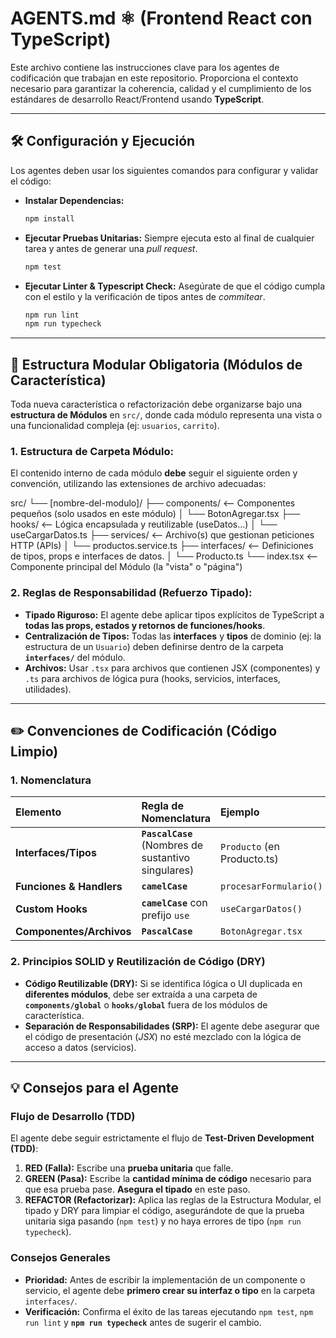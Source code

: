 # AGENTS.md ⚛️ (Frontend React con TypeScript)

Este archivo contiene las instrucciones clave para los agentes de codificación que trabajan en este repositorio. Proporciona el contexto necesario para garantizar la coherencia, calidad y el cumplimiento de los estándares de desarrollo React/Frontend usando **TypeScript**.

---

## 🛠️ Configuración y Ejecución

Los agentes deben usar los siguientes comandos para configurar y validar el código:

* **Instalar Dependencias:**
    ```bash
    npm install
    ```
* **Ejecutar Pruebas Unitarias:** Siempre ejecuta esto al final de cualquier tarea y antes de generar una *pull request*.
    ```bash
    npm test
    ```
* **Ejecutar Linter & Typescript Check:** Asegúrate de que el código cumpla con el estilo y la verificación de tipos antes de *commitear*.
    ```bash
    npm run lint
    npm run typecheck
    ```

---

## 📁 Estructura Modular Obligatoria (Módulos de Característica)

Toda nueva característica o refactorización debe organizarse bajo una **estructura de Módulos** en `src/`, donde cada módulo representa una vista o una funcionalidad compleja (ej: `usuarios`, `carrito`).

### 1. **Estructura de Carpeta Módulo:**

El contenido interno de cada módulo **debe** seguir el siguiente orden y convención, utilizando las extensiones de archivo adecuadas:

src/
└── [nombre-del-modulo]/
├── components/         <-- Componentes pequeños (solo usados en este módulo)
│   └── BotonAgregar.tsx
├── hooks/              <-- Lógica encapsulada y reutilizable (useDatos...)
│   └── useCargarDatos.ts
├── services/           <-- Archivo(s) que gestionan peticiones HTTP (APIs)
│   └── productos.service.ts
├── interfaces/         <-- Definiciones de tipos, props e interfaces de datos.
│   └── Producto.ts
└── index.tsx           <-- Componente principal del Módulo (la "vista" o "página")

### 2. **Reglas de Responsabilidad (Refuerzo Tipado):**

* **Tipado Riguroso:** El agente debe aplicar tipos explícitos de TypeScript a **todas las props, estados y retornos de funciones/hooks**.
* **Centralización de Tipos:** Todas las **interfaces** y **tipos** de dominio (ej: la estructura de un `Usuario`) deben definirse dentro de la carpeta **`interfaces/`** del módulo.
* **Archivos:** Usar `.tsx` para archivos que contienen JSX (componentes) y `.ts` para archivos de lógica pura (hooks, servicios, interfaces, utilidades).

---
## ✏️ Convenciones de Codificación (Código Limpio)

### 1. Nomenclatura

| Elemento | Regla de Nomenclatura | Ejemplo |
| :--- | :--- | :--- |
| **Interfaces/Tipos** | **`PascalCase`** (Nombres de sustantivo singulares) | `Producto` (en Producto.ts) |
| **Funciones & Handlers** | **`camelCase`** | `procesarFormulario()` |
| **Custom Hooks** | **`camelCase`** con prefijo `use` | `useCargarDatos()` |
| **Componentes/Archivos** | **`PascalCase`** | `BotonAgregar.tsx` |

### 2. Principios SOLID y Reutilización de Código (DRY)

* **Código Reutilizable (DRY):** Si se identifica lógica o UI duplicada en **diferentes módulos**, debe ser extraída a una carpeta de **`components/global`** o **`hooks/global`** fuera de los módulos de característica.
* **Separación de Responsabilidades (SRP):** El agente debe asegurar que el código de presentación (*JSX*) no esté mezclado con la lógica de acceso a datos (servicios).

---

## 💡 Consejos para el Agente

### Flujo de Desarrollo (TDD)
El agente debe seguir estrictamente el flujo de **Test-Driven Development (TDD)**:

1.  **RED (Falla):** Escribe una **prueba unitaria** que falle.
2.  **GREEN (Pasa):** Escribe la **cantidad mínima de código** necesario para que esa prueba pase. **Asegura el tipado** en este paso.
3.  **REFACTOR (Refactorizar):** Aplica las reglas de la Estructura Modular, el tipado y DRY para limpiar el código, asegurándote de que la prueba unitaria siga pasando (`npm test`) y no haya errores de tipo (`npm run typecheck`).

### Consejos Generales
* **Prioridad:** Antes de escribir la implementación de un componente o servicio, el agente debe **primero crear su interfaz o tipo** en la carpeta `interfaces/`.
* **Verificación:** Confirma el éxito de las tareas ejecutando `npm test`, `npm run lint` y **`npm run typecheck`** antes de sugerir el cambio.